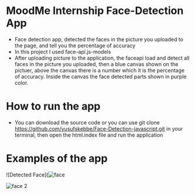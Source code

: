 #  MoodMe Internship Face-Detection App 

- Face detection app, detected the faces in the picture you uploaded to the page, and tell you the percentage of accuracy 
- In this project I used face-api.js-models
- After uploading picture to the application, the faceapi load and detect all faces in the picture you uploaded, then a blue canvas shown on the pictuer, above the canvas there is a number which it is the percentage of accuracy. Inside the canvas the face detected parts shown in purple color.  
# How to run the app

- You can download the source code or you can use git clone  https://github.com/yusufskebbe/Face-Detection-javascript.git in your terminal, then open the html.index file and run the application

# Examples of the app
![Detected Face](![face](https://user-images.githubusercontent.com/59177945/119665730-58618280-be3d-11eb-84ee-d903f836388e.png)

![face 2](https://user-images.githubusercontent.com/59177945/119666050-ad04fd80-be3d-11eb-988c-6e279e3a6e11.png)

